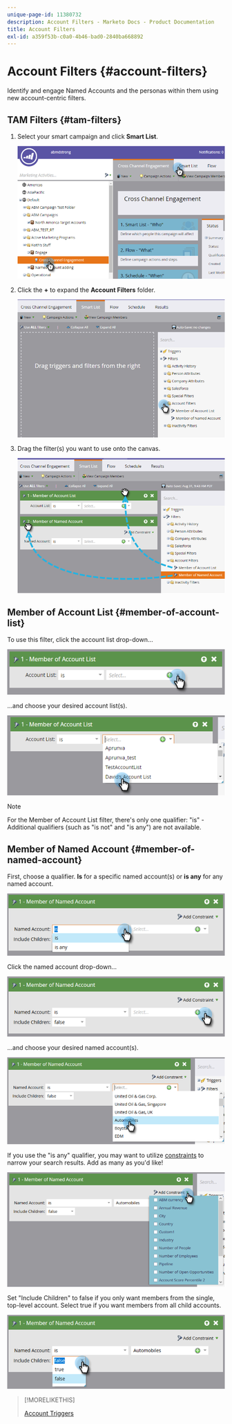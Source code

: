 ```yaml
---
unique-page-id: 11380732
description: Account Filters - Marketo Docs - Product Documentation
title: Account Filters
exl-id: a359f53b-c0a0-4b46-bad0-2840ba668892
---
```

# Account Filters {#account-filters}

Identify and engage Named Accounts and the personas within them using new account-centric filters.

## TAM Filters {#tam-filters}

1. Select your smart campaign and click **Smart List**.

   ![](assets/one.png)

1. Click the **+** to expand the **Account Filters** folder.

   ![](assets/two.png)

1. Drag the filter(s) you want to use onto the canvas.

   ![](assets/three.png)

## Member of Account List {#member-of-account-list}

To use this filter, click the account list drop-down...

![](assets/four.png)

...and choose your desired account list(s).

![](assets/five.png)

>[!NOTE]
>
>For the Member of Account List filter, there's only one qualifier: "is" - Additional qualifiers (such as "is not" and "is any") are not available.

## Member of Named Account {#member-of-named-account}

First, choose a qualifier. **Is** for a specific named account(s) or **is any** for any named account.

   ![](assets/six.png)

Click the named account drop-down...

   ![](assets/seven.png)

...and choose your desired named account(s).

   ![](assets/eight.png)

If you use the "is any" qualifier, you may want to utilize [constraints](/help/marketo/product-docs/core-marketo-concepts/smart-lists-and-static-lists/using-smart-lists/add-a-constraint-to-a-smart-list-filter.md) to narrow your search results. Add as many as you'd like!

   ![](assets/nine.png)

Set "Include Children" to false if you only want members from the single, top-level account. Select true if you want members from all child accounts.

   ![](assets/ten.png)

>[!MORELIKETHIS]
>
>[Account Triggers](/help/marketo/product-docs/target-account-management/engage/account-triggers.md)
